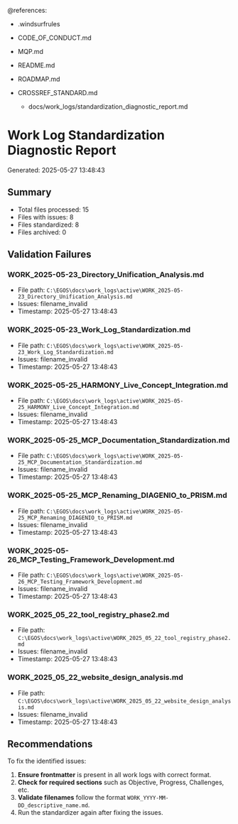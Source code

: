 @references:
- .windsurfrules
- CODE_OF_CONDUCT.md
- MQP.md
- README.md
- ROADMAP.md
- CROSSREF_STANDARD.md

  - docs/work_logs/standardization_diagnostic_report.md

# Work Log Standardization Diagnostic Report
Generated: 2025-05-27 13:48:43

## Summary
- Total files processed: 15
- Files with issues: 8
- Files standardized: 8
- Files archived: 0

## Validation Failures
### WORK_2025-05-23_Directory_Unification_Analysis.md
- File path: `C:\EGOS\docs\work_logs\active\WORK_2025-05-23_Directory_Unification_Analysis.md`
- Issues: filename_invalid
- Timestamp: 2025-05-27 13:48:43

### WORK_2025-05-23_Work_Log_Standardization.md
- File path: `C:\EGOS\docs\work_logs\active\WORK_2025-05-23_Work_Log_Standardization.md`
- Issues: filename_invalid
- Timestamp: 2025-05-27 13:48:43

### WORK_2025-05-25_HARMONY_Live_Concept_Integration.md
- File path: `C:\EGOS\docs\work_logs\active\WORK_2025-05-25_HARMONY_Live_Concept_Integration.md`
- Issues: filename_invalid
- Timestamp: 2025-05-27 13:48:43

### WORK_2025-05-25_MCP_Documentation_Standardization.md
- File path: `C:\EGOS\docs\work_logs\active\WORK_2025-05-25_MCP_Documentation_Standardization.md`
- Issues: filename_invalid
- Timestamp: 2025-05-27 13:48:43

### WORK_2025-05-25_MCP_Renaming_DIAGENIO_to_PRISM.md
- File path: `C:\EGOS\docs\work_logs\active\WORK_2025-05-25_MCP_Renaming_DIAGENIO_to_PRISM.md`
- Issues: filename_invalid
- Timestamp: 2025-05-27 13:48:43

### WORK_2025-05-26_MCP_Testing_Framework_Development.md
- File path: `C:\EGOS\docs\work_logs\active\WORK_2025-05-26_MCP_Testing_Framework_Development.md`
- Issues: filename_invalid
- Timestamp: 2025-05-27 13:48:43

### WORK_2025_05_22_tool_registry_phase2.md
- File path: `C:\EGOS\docs\work_logs\active\WORK_2025_05_22_tool_registry_phase2.md`
- Issues: filename_invalid
- Timestamp: 2025-05-27 13:48:43

### WORK_2025_05_22_website_design_analysis.md
- File path: `C:\EGOS\docs\work_logs\active\WORK_2025_05_22_website_design_analysis.md`
- Issues: filename_invalid
- Timestamp: 2025-05-27 13:48:43

## Recommendations
To fix the identified issues:

1. **Ensure frontmatter** is present in all work logs with correct format.
2. **Check for required sections** such as Objective, Progress, Challenges, etc.
3. **Validate filenames** follow the format `WORK_YYYY-MM-DD_descriptive_name.md`.
4. Run the standardizer again after fixing the issues.